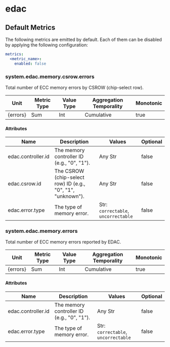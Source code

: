 [comment]: <> (Code generated by mdatagen. DO NOT EDIT.)

# edac

## Default Metrics

The following metrics are emitted by default. Each of them can be disabled by applying the following configuration:

```yaml
metrics:
  <metric_name>:
    enabled: false
```

### system.edac.memory.csrow.errors

Total number of ECC memory errors by CSROW (chip-select row).

| Unit | Metric Type | Value Type | Aggregation Temporality | Monotonic |
| ---- | ----------- | ---------- | ----------------------- | --------- |
| {errors} | Sum | Int | Cumulative | true |

#### Attributes

| Name | Description | Values | Optional |
| ---- | ----------- | ------ | -------- |
| edac.controller.id | The memory controller ID (e.g., "0", "1"). | Any Str | false |
| edac.csrow.id | The CSROW (chip-select row) ID (e.g., "0", "1", "unknown"). | Any Str | false |
| edac.error.type | The type of memory error. | Str: ``correctable``, ``uncorrectable`` | false |

### system.edac.memory.errors

Total number of ECC memory errors reported by EDAC.

| Unit | Metric Type | Value Type | Aggregation Temporality | Monotonic |
| ---- | ----------- | ---------- | ----------------------- | --------- |
| {errors} | Sum | Int | Cumulative | true |

#### Attributes

| Name | Description | Values | Optional |
| ---- | ----------- | ------ | -------- |
| edac.controller.id | The memory controller ID (e.g., "0", "1"). | Any Str | false |
| edac.error.type | The type of memory error. | Str: ``correctable``, ``uncorrectable`` | false |
